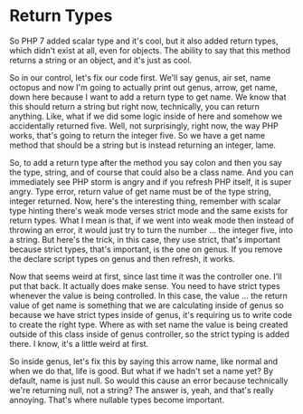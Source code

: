 # Return Types

So PHP 7 added scalar type and it's cool, but it also added return types, which didn't exist at all, even for objects. The ability to say that this method returns a string or an object, and it's just as cool.

So in our control, let's fix our code first. We'll say genus, air set, name octopus and now I'm going to actually print out genus, arrow, get name, down here because I want to add a return type to get name. We know that this should return a string but right now, technically, you can return anything. Like, what if we did some logic inside of here and somehow we accidentally returned five. Well, not surprisingly, right now, the way PHP works, that's going to return the integer five. So we have a get name method that should be a string but is instead returning an integer, lame.

So, to add a return type after the method you say colon and then you say the type, string, and of course that could also be a class name. And you can immediately see PHP storm is angry and if you refresh PHP itself, it is super angry. Type error, return value of get name must be of the type string, integer returned. Now, here's the interesting thing, remember with scalar type hinting there's weak mode verses strict mode and the same exists for return types. What I mean is that, if we went into weak mode then instead of throwing an error, it would just try to turn the number ... the integer five, into a string. But here's the trick, in this case, they use strict, that's important because strict types, that's important, is the one on genus. If you remove the declare script types on genus and then refresh, it works.

Now that seems weird at first, since last time it was the controller one. I'll put that back. It actually does make sense. You need to have strict types whenever the value is being controlled. In this case, the value ... the return value of get name is something that we are calculating inside of genus so because we have strict types inside of genus, it's requiring us to write code to create the right type. Where as with set name the value is being created outside of this class inside of genus controller, so the strict typing is added there. I know, it's a little weird at first.

So inside genus, let's fix this by saying this arrow name, like normal and when we do that, life is good. But what if we hadn't set a name yet? By default, name is just null. So would this cause an error because technically we're returning null, not a string? The answer is, yeah, and that's really annoying. That's where nullable types become important.

